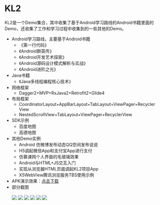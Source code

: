 # KL2
KL2是一个Demo集合，其中收集了基于Android学习路线的Android书籍里面的Demo，还收集了工作和学习过程中收集到的一些其他的Demo。
 * Android学习路线，主要基于Android书籍
    * 《第一行代码》
    * 《Android群英传》
    * 《Android开发艺术探索》
    * 《Android源码设计模式解析与实战》
    * 《Android进阶之光》
 * Java书籍
    * 《Java多线程编程核心技术》
 * 网络框架
    * Dagger2+MVP+RxJava2+Retrofit2+Glide4
 * 布局框架
    * CoordinatorLayout+AppBarLayout+TabLayout+ViewPager+RecyclerView
    * NestedScrollView+TabLayout+ViewPager+RecyclerView
 * SDK示例
    * 百度地图
    * 高德地图
 * 其他Demo实例
    * Android 仿微博发布动态QQ空间发布说说
    * H5调起微信App和支付宝App进行支付
    * 仿慕课网个人界面的毛玻璃效果
    * Android与HTML+JS交互入门
    * 实现从浏览器HTML页面调起KL2项目App
    * X5WebView腾讯浏览服务TBS使用示例
 * APK演示效果：[点击下载](https://raw.githubusercontent.com/jweihao/KL2/master/apk/kl2-debug.apk)
 * 部分截图<br><br>
![](https://github.com/jweihao/KL2/blob/master/imgs/KL1.png)
![](https://github.com/jweihao/KL2/blob/master/imgs/KL2.png)
![](https://github.com/jweihao/KL2/blob/master/imgs/kl3.png)
![](https://github.com/jweihao/KL2/blob/master/imgs/kl6.png)
![](https://github.com/jweihao/KL2/blob/master/imgs/kl7.png)
![](https://github.com/jweihao/KL2/blob/master/imgs/kl8.png)
